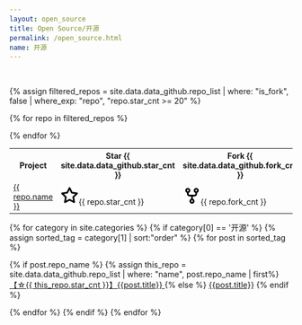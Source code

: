```yaml
---
layout: open_source
title: Open Source/开源
permalink: /open_source.html
name: 开源
---
```


<br>

<object data="https://www.guofei.site/pages/trophy.svg"></object>


<table>
<tr>
  <th>Project</th>
  <th>Star {{ site.data.data_github.star_cnt }}</th>
  <th>Fork {{ site.data.data_github.fork_cnt }}</th>
  <th>description</th>
</tr>

{% assign filtered_repos = site.data.data_github.repo_list | where: "is_fork", false | where_exp: "repo", "repo.star_cnt >= 20" %}


{% for repo in filtered_repos %}
<tr>
  <td><a href="{{ repo.url }}">{{ repo.name }}</a></td>
  <td><img class="icon" src="/public/logo/star.svg">{{ repo.star_cnt }}</td>
  <td><img class="icon" src="/public/logo/fork.svg">{{ repo.fork_cnt }}</td>
  <td>{{ repo.description }}</td>
</tr>
{% endfor %}
</table>




{% for category in site.categories %}
{% if category[0] == '开源' %}
{% assign sorted_tag = category[1] | sort:"order" %}
{% for post in sorted_tag %}

{% if post.repo_name %}
    {% assign this_repo = site.data.data_github.repo_list | where: "name", post.repo_name | first%}
<a href="{{ post.url }}">【☆{{ this_repo.star_cnt }}】{{post.title}} </a>
{% else %}
<a href="{{ post.url }}">{{post.title}}</a>
{% endif %}

{% endfor %}
{% endif %}
{% endfor %}
